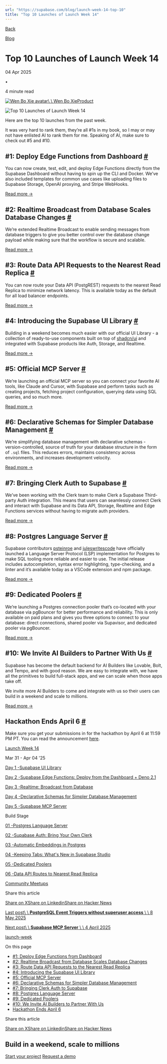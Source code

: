 ```yaml
---
url: "https://supabase.com/blog/launch-week-14-top-10"
title: "Top 10 Launches of Launch Week 14"
---
```


[Back](https://supabase.com/blog)

[Blog](https://supabase.com/blog)

# Top 10 Launches of Launch Week 14

04 Apr 2025

•

4 minute read

[![Wen Bo Xie avatar](https://supabase.com/_next/image?url=https%3A%2F%2Fgithub.com%2Fw3b6x9.png&w=96&q=75&dpl=dpl_7FY8EmFQ6G3YqautJ4Fvh1viLnvu)\\
\\
Wen Bo XieProduct](https://twitter.com/wenboxie)

![Top 10 Launches of Launch Week 14](https://supabase.com/_next/image?url=%2Fimages%2Fblog%2Flaunch-week-14%2Fwrap-up%2Fthumb.png&w=3840&q=100&dpl=dpl_7FY8EmFQ6G3YqautJ4Fvh1viLnvu)

Here are the top 10 launches from the past week.

It was very hard to rank them, they’re all #1s in my book, so I may or may not have enlisted AI to rank them for me. Speaking of AI, make sure to check out #5 and #10.

## \#1: Deploy Edge Functions from Dashboard [\#](https://supabase.com/blog/launch-week-14-top-10\#1-deploy-edge-functions-from-dashboard)

You can now create, test, edit, and deploy Edge Functions directly from the Supabase Dashboard without having to spin up the CLI and Docker. We’ve also included templates for common use cases like uploading files to Supabase Storage, OpenAI proxying, and Stripe WebHooks.

[Read more →](https://supabase.com/blog/supabase-edge-functions-deploy-dashboard-deno-2-1)

## \#2: Realtime Broadcast from Database Scales Database Changes [\#](https://supabase.com/blog/launch-week-14-top-10\#2-realtime-broadcast-from-database-scales-database-changes)

We’re extended Realtime Broadcast to enable sending messages from database triggers to give you better control over the database change payload while making sure that the workflow is secure and scalable.

[Read more →](https://supabase.com/blog/realtime-broadcast-from-database)

## \#3: Route Data API Requests to the Nearest Read Replica [\#](https://supabase.com/blog/launch-week-14-top-10\#3-route-data-api-requests-to-the-nearest-read-replica)

You can now route your Data API (PostgREST) requests to the nearest Read Replica to minimize network latency. This is available today as the default for all load balancer endpoints.

[Read more →](https://supabase.com/blog/data-api-nearest-read-replica)

## \#4: Introducing the Supabase UI Library [\#](https://supabase.com/blog/launch-week-14-top-10\#4-introducing-the-supabase-ui-library)

Building in a weekend becomes much easier with our official UI Library - a collection of ready-to-use components built on top of [shadcn/ui](https://ui.shadcn.com/) and integrated with Supabase products like Auth, Storage, and Realtime.

[Read more →](https://supabase.com/blog/supabase-ui-library)

## \#5: Official MCP Server [\#](https://supabase.com/blog/launch-week-14-top-10\#5-official-mcp-server)

We’re launching an official MCP server so you can connect your favorite AI tools, like Claude and Cursor, with Supabase and perform tasks such as creating projects, fetching project configuration, querying data using SQL queries, and so much more.

[Read more →](https://supabase.com/blog/mcp-server)

## \#6: Declarative Schemas for Simpler Database Management [\#](https://supabase.com/blog/launch-week-14-top-10\#6-declarative-schemas-for-simpler-database-management)

We’re simplifying database management with declarative schemas - version-controlled, source of truth for your database structure in the form of `.sql` files. This reduces errors, maintains consistency across environments, and increases development velocity.

[Read more →](https://supabase.com/blog/declarative-schemas)

## \#7: Bringing Clerk Auth to Supabase [\#](https://supabase.com/blog/launch-week-14-top-10\#7-bringing-clerk-auth-to-supabase)

We’ve been working with the Clerk team to make Clerk a Supabase Third-party Auth integration. This means that users can seamlessly connect Clerk and interact with Supabase and its Data API, Storage, Realtime and Edge Functions services without having to migrate auth providers.

[Read more →](https://supabase.com/blog/clerk-tpa-pricing)

## \#8: Postgres Language Server [\#](https://supabase.com/blog/launch-week-14-top-10\#8-postgres-language-server)

Supabase contributors [psteinroe](https://x.com/psteinroe) and [juleswritescode](https://x.com/juleswritescode) have officially launched a Language Server Protocol (LSP) implementation for Postgres to make SQL tooling more reliable and easier to use. The initial release includes autocompletion, syntax error highlighting, type-checking, and a linter and it’s available today as a VSCode extension and npm package.

[Read more →](https://supabase.com/blog/postgres-language-server)

## \#9: Dedicated Poolers [\#](https://supabase.com/blog/launch-week-14-top-10\#9-dedicated-poolers)

We’re launching a Postgres connection pooler that’s co-located with your database via pgBouncer for better performance and reliability. This is only available on paid plans and gives you three options to connect to your database: direct connections, shared pooler via Supavisor, and dedicated pooler via pgBouncer.

[Read more →](https://supabase.com/blog/dedicated-poolers)

## \#10: We Invite AI Builders to Partner With Us [\#](https://supabase.com/blog/launch-week-14-top-10\#10-we-invite-ai-builders-to-partner-with-us)

Supabase has become the default backend for AI Builders like Lovable, Bolt, and Tempo, and with good reason. We are easy to integrate with, we have all the primitives to build full-stack apps, and we can scale when those apps take off.

We invite more AI Builders to come and integrate with us so their users can build in a weekend and scale to millions.

[Read more →](https://supabase.com/solutions/ai-builders)

## Hackathon Ends April 6 [\#](https://supabase.com/blog/launch-week-14-top-10\#hackathon-ends-april-6)

Make sure you get your submissions in for the hackathon by April 6 at 11:59 PM PT. You can read the announcement [here](https://x.com/supabase/status/1905603458742505516).

[Launch Week 14](https://supabase.com/launch-week)

Mar 31 - Apr 04 '25

[Day 1 -Supabase UI Library](https://supabase.com/blog/supabase-ui-library)

[Day 2 -Supabase Edge Functions: Deploy from the Dashboard + Deno 2.1](https://supabase.com/blog/supabase-edge-functions-deploy-dashboard-deno-2-1)

[Day 3 -Realtime: Broadcast from Database](https://supabase.com/blog/realtime-broadcast-from-database)

[Day 4 -Declarative Schemas for Simpler Database Management](https://supabase.com/blog/declarative-schemas)

[Day 5 -Supabase MCP Server](https://supabase.com/blog/mcp-server)

Build Stage

[01 -Postgres Language Server](https://supabase.com/blog/postgres-language-server)

[02 -Supabase Auth: Bring Your Own Clerk](https://supabase.com/blog/clerk-tpa-pricing)

[03 -Automatic Embeddings in Postgres](https://supabase.com/blog/automatic-embeddings)

[04 -Keeping Tabs: What's New in Supabase Studio](https://supabase.com/blog/tabs-dashboard-updates)

[05 -Dedicated Poolers](https://supabase.com/blog/dedicated-poolers)

[06 -Data API Routes to Nearest Read Replica](https://supabase.com/blog/data-api-nearest-read-replica)

[Community Meetups](https://supabase.com/events?category=meetup)

Share this article

[Share on X](https://twitter.com/intent/tweet?url=https%3A%2F%2Fsupabase.com%2Fblog%2Flaunch-week-14-top-10&text=Top%2010%20Launches%20of%20Launch%20Week%2014)[Share on Linkedin](https://www.linkedin.com/shareArticle?url=https%3A%2F%2Fsupabase.com%2Fblog%2Flaunch-week-14-top-10&text=Top%2010%20Launches%20of%20Launch%20Week%2014)[Share on Hacker News](https://news.ycombinator.com/submitlink?u=https%3A%2F%2Fsupabase.com%2Fblog%2Flaunch-week-14-top-10&t=Top%2010%20Launches%20of%20Launch%20Week%2014)

[Last post\\
\\
**PostgreSQL Event Triggers without superuser access** \\
\\
8 May 2025](https://supabase.com/blog/event-triggers-wo-superuser)

[Next post\\
\\
**Supabase MCP Server** \\
\\
4 April 2025](https://supabase.com/blog/mcp-server)

[launch-week](https://supabase.com/blog/tags/launch-week)

On this page

- [#1: Deploy Edge Functions from Dashboard](https://supabase.com/blog/launch-week-14-top-10#1-deploy-edge-functions-from-dashboard)
- [#2: Realtime Broadcast from Database Scales Database Changes](https://supabase.com/blog/launch-week-14-top-10#2-realtime-broadcast-from-database-scales-database-changes)
- [#3: Route Data API Requests to the Nearest Read Replica](https://supabase.com/blog/launch-week-14-top-10#3-route-data-api-requests-to-the-nearest-read-replica)
- [#4: Introducing the Supabase UI Library](https://supabase.com/blog/launch-week-14-top-10#4-introducing-the-supabase-ui-library)
- [#5: Official MCP Server](https://supabase.com/blog/launch-week-14-top-10#5-official-mcp-server)
- [#6: Declarative Schemas for Simpler Database Management](https://supabase.com/blog/launch-week-14-top-10#6-declarative-schemas-for-simpler-database-management)
- [#7: Bringing Clerk Auth to Supabase](https://supabase.com/blog/launch-week-14-top-10#7-bringing-clerk-auth-to-supabase)
- [#8: Postgres Language Server](https://supabase.com/blog/launch-week-14-top-10#8-postgres-language-server)
- [#9: Dedicated Poolers](https://supabase.com/blog/launch-week-14-top-10#9-dedicated-poolers)
- [#10: We Invite AI Builders to Partner With Us](https://supabase.com/blog/launch-week-14-top-10#10-we-invite-ai-builders-to-partner-with-us)
- [Hackathon Ends April 6](https://supabase.com/blog/launch-week-14-top-10#hackathon-ends-april-6)

Share this article

[Share on X](https://twitter.com/intent/tweet?url=https%3A%2F%2Fsupabase.com%2Fblog%2Flaunch-week-14-top-10&text=Top%2010%20Launches%20of%20Launch%20Week%2014)[Share on Linkedin](https://www.linkedin.com/shareArticle?url=https%3A%2F%2Fsupabase.com%2Fblog%2Flaunch-week-14-top-10&text=Top%2010%20Launches%20of%20Launch%20Week%2014)[Share on Hacker News](https://news.ycombinator.com/submitlink?u=https%3A%2F%2Fsupabase.com%2Fblog%2Flaunch-week-14-top-10&t=Top%2010%20Launches%20of%20Launch%20Week%2014)

## Build in a weekend, scale to millions

[Start your project](https://supabase.com/dashboard) [Request a demo](https://supabase.com/contact/sales)